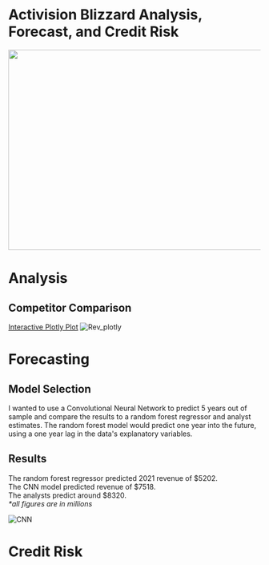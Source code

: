 # Activision Blizzard Analysis, Forecast, and Credit Risk
<img src="https://i.imgur.com/tz8dp7S.jpg" width="800" height="400" />

# **Analysis**

## Competitor Comparison
[Interactive Plotly Plot](https://destroscmc.github.io/Forecast_revenue/revenue_comparison.html)
![Rev_plotly](https://i.imgur.com/2AZ6QE4.png)

# **Forecasting**

## Model Selection
I wanted to use a Convolutional Neural Network to predict 5 years out of sample and compare the results to a random forest regressor and analyst estimates. 
The random forest model would predict one year into the future, using a one year lag in the data's explanatory variables. 


## Results
The random forest regressor predicted 2021 revenue of $5202.\
The CNN model predicted revenue of $7518.\
The analysts predict around $8320.\
*\*all figures are in millions*

![CNN](https://i.imgur.com/3cior8a.png)

# **Credit Risk**
